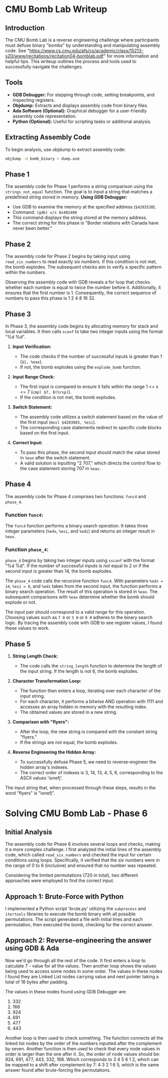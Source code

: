 # CMU Bomb Lab Writeup

## Introduction

The CMU Bomb Lab is a reverse engineering challenge where participants must defuse binary "bombs" by understanding and manipulating assembly code. See "https://www.cs.cmu.edu/afs/cs/academic/class/15213-s20/www/recitations/recitation04-bomblab.pdf" for more information and helpful tips. This writeup outlines the process and tools used to successfully navigate the challenges.

## Tools

- **GDB Debugger:** For stepping through code, setting breakpoints, and inspecting registers.
- **Objdump:** Extracts and displays assembly code from binary files.
- **Ada Software (Optional):** Graphical debugger for a user-friendly assembly code representation.
- **Python (Optional):** Useful for scripting tasks or additional analysis.

## Extracting Assembly Code

To begin analysis, use objdump to extract assembly code:

```bash
objdump -d bomb_binary > dump.asm
```

## Phase 1

The assembly code for Phase 1 performs a string comparison using the `strings_not_equal` function. The goal is to input a string that matches a predefined string stored in memory. 
**Using GDB Debugger:**
   - Use GDB to examine the memory at the specified address (`$4203520`).
   - Command: `(gdb) x/s 0x402400`
   - This command displays the string stored at the memory address.
- The correct string for this phase is "Border relations with Canada have never been better."

## Phase 2
The assembly code for Phase 2 begins by taking input using `read_six_numbers` to read exactly six numbers. If this condition is not met, the bomb explodes. The subsequent checks aim to verify a specific pattern within the numbers.

Observing the assembly code with GDB reveals a for loop that checks whether each number is equal to twice the number before it. Additionally, it ensures that the first number is 1. Consequently, the correct sequence of numbers to pass this phase is 1 2 4 8 16 32.

## Phase 3

In Phase 3, the assembly code begins by allocating memory for stack and local variables. It then calls `scanf` to take two integer inputs using the format "%d %d".

1. **Input Verification:**
   - The code checks if the number of successful inputs is greater than 1 (`$1, %eax`).
   - If not, the bomb explodes using the `explode_bomb` function.

2. **Input Range Check:**
   - The first input is compared to ensure it falls within the range 1 <= x <= 7 (`cmpl $7, 8(%rsp)`).
   - If the condition is not met, the bomb explodes.

3. **Switch Statement:**
   - The assembly code utilizes a switch statement based on the value of the first input (`movl $4203983, %esi`).
   - The corresponding case statements redirect to specific code blocks based on the first input.

4. **Correct Input:**
   - To pass this phase, the second input should match the value stored in `%eax` after the switch statement.
   - A valid solution is inputting "2 707," which directs the control flow to the case statement storing 707 in `%eax`.


## Phase 4

The assembly code for Phase 4 comprises two functions: `func4` and `phase_4`. 

### Function `func4`:

The `func4` function performs a binary search operation. It takes three integer parameters (`%edx`, `%esi`, and `%edi`) and returns an integer result in `%eax`.

### Function `phase_4`:

`phase_4` begins by taking two integer inputs using `sscanf` with the format "%d %d". If the number of successful inputs is not equal to 2 or if the second input is greater than 14, the bomb explodes.

The `phase_4` code calls the recursive function `func4`. With parameters `%edx = 14`, `%esi = 0`, and `%edi` taken from the second input, the function performs a binary search operation. The result of this operation is stored in `%eax`. The subsequent comparisons with `%eax` determine whether the bomb should explode or not.

The input pair should correspond to a valid range for this operation. Choosing values such as `7 0` or `3 0` or `0 0` adheres to the binary search logic. By tracing the assembly code with GDB to see register values, I found these values to work.


## Phase 5

1. **String Length Check:**
   - The code calls the `string_length` function to determine the length of the input string. If the length is not 6, the bomb explodes.

2. **Character Transformation Loop:**
   - The function then enters a loop, iterating over each character of the input string.
   - For each character, it performs a bitwise AND operation with 1111 and accesses an array hidden in memory with the resulting index.
   - The obtained values are stored in a new string.

3. **Comparison with "flyers":**
   - After the loop, the new string is compared with the constant string "flyers."
   - If the strings are not equal, the bomb explodes.

4. **Reverse Engineering the Hidden Array:**
   - To successfully defuse Phase 5, we need to reverse-engineer the hidden array's indexes.
   - The correct order of indexes is 3, 14, 13, 4, 5, 6, corresponding to the ASCII values 'ionefj'.

The input string that, when processed through these steps, results in the word "flyers" is "ionefj".


# Solving CMU Bomb Lab - Phase 6

## Initial Analysis

The assembly code for Phase 6 involves several loops and checks, making it a more complex challenge. I first analyzed the initial lines of the assembly code, which called `read_six_numbers` and checked the input for certain conditions using loops. Specifically, it verified that the six numbers were in the range of 0 to 6 (inclusive) and ensured that no number was repeated.

Considering the limited permutations (720 in total), two different approaches were employed to find the correct input.

## Approach 1: Brute-Force with Python
I implemented a Python script 'brute.py' utilizing the `subprocess` and `itertools` libraries to execute the bomb binary with all possible permutations. The script generated a file with initial lines and each permutation, then executed the bomb, checking for the correct answer.

## Approach 2: Reverse-engineering the answer using GDB & Ada
Now we'd go through all the rest of the code. It first enters a loop to calculate 7 - value for all the values. Then another loop shows the values being used to access some nodes in some order. The values in these nodes I found they are Linked List nodes carrying value and next pointer taking a total of 16 bytes after padding. 

The values in these nodes found using GDB Debugger are:
1. 332
2. 168
3. 924
4. 691
5. 477
6. 443

Another loop is then used to check something. The function connects all the linked list nodes by the order of the numbers inputted after the complement by seven. Another function is then used to check that every node values in order is larger than the one after it. So, the order of node values should be:
924, 691, 477, 443, 332, 168. 
Which corresponds to 3 4 5 6 1 2, which can be mapped to a shift after complement by 7:
4 3 2 1 6 5, which is the same answer found after brute-forcing the permutations.
